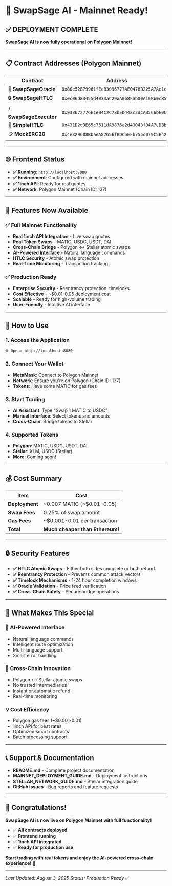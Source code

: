 # 🎉 SwapSage AI - Mainnet Ready!

## ✅ **DEPLOYMENT COMPLETE**

**SwapSage AI is now fully operational on Polygon Mainnet!**

---

## 📋 **Contract Addresses (Polygon Mainnet)**

| Contract | Address | Polygonscan |
|----------|---------|-------------|
| 🔮 **SwapSageOracle** | `0x80e52B79961fEeB3096777AE0478B225A7Ae1c7e` | [View](https://polygonscan.com/address/0x80e52B79961fEeB3096777AE0478B225A7Ae1c7e) |
| 🔒 **SwapSageHTLC** | `0x0c06d83455d4033aC29aA0b8Fab00A10Bb0c85Bb` | [View](https://polygonscan.com/address/0x0c06d83455d4033aC29aA0b8Fab00A10Bb0c85Bb) |
| ⚡ **SwapSageExecutor** | `0x933672776E1e04C2C73bED443c2dCAB566bE0CC5` | [View](https://polygonscan.com/address/0x933672776E1e04C2C73bED443c2dCAB566bE0CC5) |
| 🔗 **SimpleHTLC** | `0x431D2d3E65c7511dA9876a2d43043f04A7eDBb24` | [View](https://polygonscan.com/address/0x431D2d3E65c7511dA9876a2d43043f04A7eDBb24) |
| 🪙 **MockERC20** | `0x4e329608BbaeA87656fBDC5EFb755d079C5E4254` | [View](https://polygonscan.com/address/0x4e329608BbaeA87656fBDC5EFb755d079C5E4254) |

---

## 🌐 **Frontend Status**

- **✅ Running**: `http://localhost:8080`
- **✅ Environment**: Configured with mainnet addresses
- **✅ 1inch API**: Ready for real quotes
- **✅ Network**: Polygon Mainnet (Chain ID: 137)

---

## 🚀 **Features Now Available**

### **✅ Full Mainnet Functionality**
- **Real 1inch API Integration** - Live swap quotes
- **Real Token Swaps** - MATIC, USDC, USDT, DAI
- **Cross-Chain Bridge** - Polygon ↔ Stellar atomic swaps
- **AI-Powered Interface** - Natural language commands
- **HTLC Security** - Atomic swap protection
- **Real-Time Monitoring** - Transaction tracking

### **✅ Production Ready**
- **Enterprise Security** - Reentrancy protection, timelocks
- **Cost Effective** - ~$0.01-0.05 deployment cost
- **Scalable** - Ready for high-volume trading
- **User-Friendly** - Intuitive AI interface

---

## 🎯 **How to Use**

### **1. Access the Application**
```
🌐 Open: http://localhost:8080
```

### **2. Connect Your Wallet**
- **MetaMask**: Connect to Polygon Mainnet
- **Network**: Ensure you're on Polygon (Chain ID: 137)
- **Tokens**: Have some MATIC for gas fees

### **3. Start Trading**
- **AI Assistant**: Type "Swap 1 MATIC to USDC"
- **Manual Interface**: Select tokens and amounts
- **Cross-Chain**: Bridge tokens to Stellar

### **4. Supported Tokens**
- **Polygon**: MATIC, USDC, USDT, DAI
- **Stellar**: XLM, USDC (Stellar)
- **More**: Coming soon!

---

## 💰 **Cost Summary**

| Item | Cost |
|------|------|
| **Deployment** | ~0.007 MATIC (~$0.01-0.05) |
| **Swap Fees** | 0.25% of swap amount |
| **Gas Fees** | ~$0.001-0.01 per transaction |
| **Total** | **Much cheaper than Ethereum!** |

---

## 🔒 **Security Features**

- **✅ HTLC Atomic Swaps** - Either both sides complete or both refund
- **✅ Reentrancy Protection** - Prevents common attack vectors
- **✅ Timelock Mechanisms** - 1-24 hour completion windows
- **✅ Oracle Validation** - Price feed verification
- **✅ Cross-Chain Safety** - Secure bridge operations

---

## 🌟 **What Makes This Special**

### **🤖 AI-Powered Interface**
- Natural language commands
- Intelligent route optimization
- Multi-language support
- Smart error handling

### **🔗 Cross-Chain Innovation**
- Polygon ↔ Stellar atomic swaps
- No trusted intermediaries
- Instant or automatic refund
- Real-time monitoring

### **💡 Cost Efficiency**
- Polygon gas fees (~$0.001-0.01)
- 1inch API for best rates
- Optimized smart contracts
- Batch processing support

---

## 📞 **Support & Documentation**

- **README.md** - Complete project documentation
- **MAINNET_DEPLOYMENT_GUIDE.md** - Deployment instructions
- **STELLAR_NETWORK_GUIDE.md** - Stellar integration guide
- **GitHub Issues** - Bug reports and feature requests

---

## 🎉 **Congratulations!**

**SwapSage AI is now live on Polygon Mainnet with full functionality!**

- ✅ **All contracts deployed**
- ✅ **Frontend running**
- ✅ **1inch API integrated**
- ✅ **Ready for production use**

**Start trading with real tokens and enjoy the AI-powered cross-chain experience!** 🚀

---

*Last Updated: August 3, 2025*
*Status: Production Ready* ✅ 